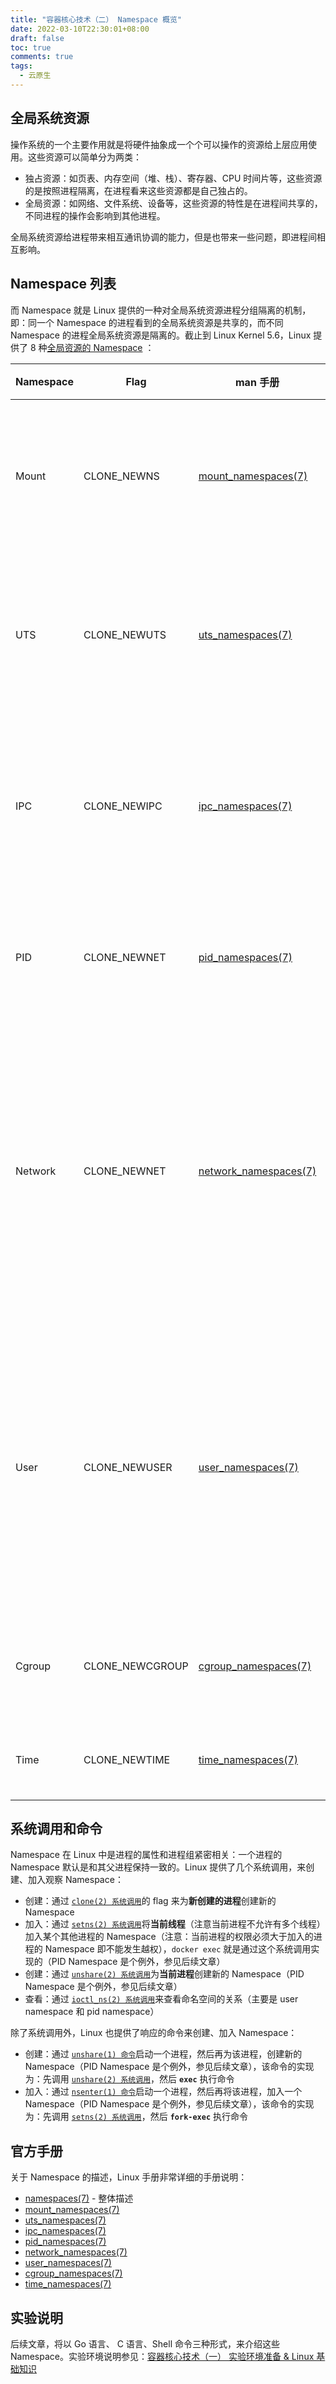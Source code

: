 ```yaml
---
title: "容器核心技术（二） Namespace 概览"
date: 2022-03-10T22:30:01+08:00
draft: false
toc: true
comments: true
tags:
  - 云原生
---
```


## 全局系统资源

操作系统的一个主要作用就是将硬件抽象成一个个可以操作的资源给上层应用使用。这些资源可以简单分为两类：

* 独占资源：如页表、内存空间（堆、栈）、寄存器、CPU 时间片等，这些资源的是按照进程隔离，在进程看来这些资源都是自己独占的。
* 全局资源：如网络、文件系统、设备等，这些资源的特性是在进程间共享的，不同进程的操作会影响到其他进程。

全局系统资源给进程带来相互通讯协调的能力，但是也带来一些问题，即进程间相互影响。

## Namespace 列表

而 Namespace 就是 Linux 提供的一种对全局系统资源进程分组隔离的机制，即：同一个 Namespace 的进程看到的全局系统资源是共享的，而不同 Namespace 的进程全局系统资源是隔离的。截止到 Linux Kernel 5.6，Linux 提供了 8 种[全局资源的 Namespace](https://man7.org/linux/man-pages/man7/namespaces.7.html#DESCRIPTION) ：

| Namespace | Flag | man 手册 | 内核版本 | 说明 |
|-----------|-----|----------|------|-----|
| Mount | CLONE_NEWNS | [mount_namespaces(7)](https://man7.org/linux/man-pages/man7/mount_namespaces.7.html) | Kernel 2.4.19, 2002 | 挂载命名空间（mount namespaces），隔离挂载点等信息，子挂载命名空间的挂载不会向上传递到父挂载命名空间，是 Linux 内核历史上第一个命名空间的概念。|
| UTS | CLONE_NEWUTS | [uts_namespaces(7)](https://man7.org/linux/man-pages/man7/uts_namespaces.7.html) | Kernel 2.6.19, 2006 | Unix 主机命名空间（UTS namespaces, UNIX Time-Sharing），隔离主机名与域名等信息，不同的 UTS 命名空间可以拥有不同的主机名，在网络上呈现为多个主机。|
| IPC |CLONE_NEWIPC | [ipc_namespaces(7)](https://man7.org/linux/man-pages/man7/ipc_namespaces.7.html) | Kernel 2.6.19, 2006 | 进程间通信命名空间（IPC namespaces, Inter-Process Communication），隔离 System V IPC，不同 IPC 命名空间中的进程不能使用传统的 System V 风格的进程间通信方式，如共享内存（SHM）等。 |
| PID | CLONE_NEWNET | [pid_namespaces(7)](https://man7.org/linux/man-pages/man7/pid_namespaces.7.html) | Kernel 2.6.24, 2008 | 进程 ID 命名空间（PID namespaces），隔离进程的 PID 空间，不同的 PID 命名空间中的 PID 可以重复，互不影响。|
| Network | CLONE_NEWNET | [network_namespaces(7)](https://man7.org/linux/man-pages/man7/network_namespaces.7.html) | Kernel 2.6.29, 2009 | 网络命名空间（network namespaces），虚拟化一个完整的网络栈，每个网络栈拥有一套完整的网络资源，包括网络设备（interfaces）、路由表与防火墙等。与其他命名空间不同，网络命名空间没有层次结构，所有的网络命名空间互相独立，每个进程只能属于一个网络命名空间，并且网络命名空间在没有进程属于它的时候不会自动消失。|
| User | CLONE_NEWUSER | [user_namespaces(7)](https://man7.org/linux/man-pages/man7/user_namespaces.7.html) | Kernel 3.8, 2013 | 用户命名空间（user namespaces），隔离用户与组信息，子用户命名空间中的每个用户和组（UID / GID）均映射到父用户命名空间中的一个用户和组，提供一种更好的权限隔离方式。通过将容器中的 root 用户映射到主机上的一个非特权用户，可以提升容器的安全性，这也是 LXC / LXD 实现「非特权容器」的方法。|
| Cgroup | CLONE_NEWCGROUP | [cgroup_namespaces(7)](https://man7.org/linux/man-pages/man7/cgroup_namespaces.7.html) | Kernel 4.6, 2016 |  Cgroup 命名空间，类似 chroot，隔离 cgroup 层次结构，子命名空间看到的根 cgroup 结构实际上是父命名空间的一个子树。|
| Time | CLONE_NEWTIME | [time_namespaces(7)](https://man7.org/linux/man-pages/man7/time_namespaces.7.html) | Kernel 5.6, 2020 | 系统时间命名空间，与 UTS 命名空间类似，允许不同的进程看到不同的系统时间。|

## 系统调用和命令

Namespace 在 Linux 中是进程的属性和进程组紧密相关：一个进程的 Namespace 默认是和其父进程保持一致的。Linux 提供了几个系统调用，来创建、加入观察 Namespace：

* 创建：通过 [`clone(2) 系统调用`](https://man7.org/linux/man-pages/man2/clone.2.html)的 flag 来为**新创建的进程**创建新的 Namespace
* 加入：通过 [`setns(2) 系统调用`](https://man7.org/linux/man-pages/man2/setns.2.html)将**当前线程**（注意当前进程不允许有多个线程）加入某个其他进程的 Namespace（注意：当前进程的权限必须大于加入的进程的 Namespace 即不能发生越权），`docker exec` 就是通过这个系统调用实现的（PID Namespace 是个例外，参见后续文章）
* 创建：通过 [`unshare(2) 系统调用`](https://man7.org/linux/man-pages/man2/unshare.2.html)为**当前进程**创建新的 Namespace（PID Namespace 是个例外，参见后续文章）
* 查看：通过 [`ioctl_ns(2) 系统调用`](https://man7.org/linux/man-pages/man2/ioctl_ns.2.html)来查看命名空间的关系（主要是 user namespace 和 pid namespace）

除了系统调用外，Linux 也提供了响应的命令来创建、加入 Namespace：

* 创建：通过 [`unshare(1) 命令`](https://man7.org/linux/man-pages/man1/unshare.1.html)启动一个进程，然后再为该进程，创建新的 Namespace（PID Namespace 是个例外，参见后续文章），该命令的实现为：先调用 [`unshare(2) 系统调用`](https://man7.org/linux/man-pages/man2/unshare.2.html)，然后 **`exec`** 执行命令
* 加入：通过 [`nsenter(1) 命令`](https://man7.org/linux/man-pages/man1/nsenter.1.html)启动一个进程，然后再将该进程，加入一个 Namespace（PID Namespace 是个例外，参见后续文章），该命令的实现为：先调用 [`setns(2) 系统调用`](https://man7.org/linux/man-pages/man2/unshare.2.html)，然后 **`fork-exec`** 执行命令

## 官方手册

关于 Namespace 的描述，Linux 手册非常详细的手册说明：

* [namespaces(7)](https://man7.org/linux/man-pages/man7/namespaces.7.html) - 整体描述
* [mount_namespaces(7)](https://man7.org/linux/man-pages/man7/mount_namespaces.7.html)
* [uts_namespaces(7)](https://man7.org/linux/man-pages/man7/uts_namespaces.7.html)
* [ipc_namespaces(7)](https://man7.org/linux/man-pages/man7/ipc_namespaces.7.html)
* [pid_namespaces(7)](https://man7.org/linux/man-pages/man7/pid_namespaces.7.html)
* [network_namespaces(7)](https://man7.org/linux/man-pages/man7/network_namespaces.7.html)
* [user_namespaces(7)](https://man7.org/linux/man-pages/man7/user_namespaces.7.html)
* [cgroup_namespaces(7)](https://man7.org/linux/man-pages/man7/cgroup_namespaces.7.html)
* [time_namespaces(7)](https://man7.org/linux/man-pages/man7/time_namespaces.7.html)

## 实验说明

后续文章，将以 Go 语言、 C 语言、Shell 命令三种形式，来介绍这些 Namespace。实验环境说明参见：[容器核心技术（一） 实验环境准备 & Linux 基础知识](/posts/container-core-tech-1-experiment-preparation-and-linux-base)
